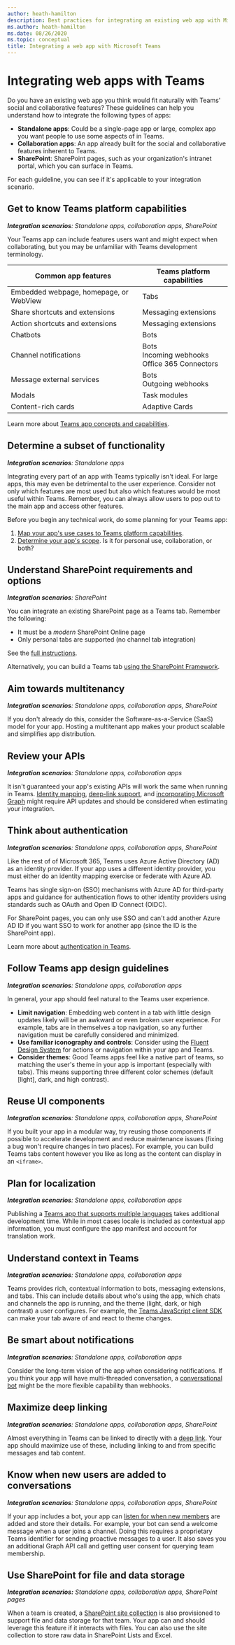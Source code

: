 ```yaml
---
author: heath-hamilton
description: Best practices for integrating an existing web app with Microsoft Teams
ms.author: heath-hamilton
ms.date: 08/26/2020
ms.topic: conceptual
title: Integrating a web app with Microsoft Teams
---
```

# Integrating web apps with Teams

Do you have an existing web app you think would fit naturally with Teams' social and collaborative features? These guidelines can help you understand how to integrate the following types of apps:

* **Standalone apps**: Could be a single-page app or large, complex app you want people to use some aspects of in Teams.
* **Collaboration apps**: An app already built for the social and collaborative features inherent to Teams.
* **SharePoint**: SharePoint pages, such as your organization's intranet portal, which you can surface in Teams.

For each guideline, you can see if it's applicable to your integration scenario.

## Get to know Teams platform capabilities

***Integration scenarios**: Standalone apps, collaboration apps, SharePoint*

Your Teams app can include features users want and might expect when collaborating, but you may be unfamiliar with Teams development terminology.

|Common app features   |Teams platform capabilities   |
|----------|-----------|
|Embedded webpage, homepage, or WebView  |Tabs  |
|Share shortcuts and extensions  |Messaging extensions  |
|Action shortcuts and extensions  |Messaging extensions  |
|Chatbots  |Bots |
|Channel notifications  |Bots<br/>Incoming webhooks<br/>Office 365 Connectors  |
|Message external services  |Bots<br/>Outgoing webhooks  |
|Modals  |Task modules  |
|Content-rich cards  |Adaptive Cards  |

Learn more about [Teams app concepts and capabilities](../concepts/capabilities-overview.md).

## Determine a subset of functionality

***Integration scenarios**: Standalone apps*

Integrating every part of an app with Teams typically isn't ideal. For large apps, this may even be detrimental to the user experience. Consider not only which features are most used but also which features would be most useful within Teams. Remember, you can always allow users to pop out to the main app and access other features.

Before you begin any technical work, do some planning for your Teams app:

1. [Map your app's use cases to Teams platform capabilities](../concepts/design/map-use-cases.md).
1. [Determine your app's scope](../planning-your-app/app-scope.md). Is it for personal use, collaboration, or both?

## Understand SharePoint requirements and options

***Integration scenarios**: SharePoint*

You can integrate an existing SharePoint page as a Teams tab. Remember the following:

* It must be a *modern* SharePoint Online page
* Only personal tabs are supported (no channel tab integration)

See the [full instructions](https://docs.microsoft.com/en-us/MicrosoftTeams/teams-standalone-static-tabs-using-spo-sites).

Alternatively, you can build a Teams tab [using the SharePoint Framework](https://docs.microsoft.com/en-us/sharepoint/dev/spfx/integrate-with-teams-introduction).

## Aim towards multitenancy

***Integration scenarios**: Standalone apps, collaboration apps, SharePoint*

If you don't already do this, consider the Software-as-a-Service (SaaS) model for your app. Hosting a multitenant app makes your product scalable and simplifies app distribution.

## Review your APIs

***Integration scenarios**: Standalone apps, collaboration apps*

It isn't guaranteed your app's existing APIs will work the same when running in Teams. [Identity mapping](..concepts/authentication/configure-identity-provider.md), [deep-link support](../concepts/build-and-test/deep-links.md), and [incorporating Microsoft Graph](https://docs.microsoft.com/en-us/graph/teams-concept-overview) might require API updates and should be considered when estimating your integration.

## Think about authentication

***Integration scenarios**: Standalone apps, collaboration apps, SharePoint*

Like the rest of of Microsoft 365, Teams uses Azure Active Directory (AD) as an identity provider. If your app uses a different identity provider, you must either do an identity mapping exercise or federate with Azure AD.

Teams has single sign-on (SSO) mechanisms with Azure AD for third-party apps and guidance for authentication flows to other identity providers using standards such as OAuth and Open ID Connect (OIDC).

For SharePoint pages, you can only use SSO and can't add another Azure AD ID if you want SSO to work for another app (since the ID is the SharePoint app).

Learn more about [authentication in Teams](../concepts/authentication/authentication.md).

## Follow Teams app design guidelines

***Integration scenarios**: Standalone apps, collaboration apps*

In general, your app should feel natural to the Teams user experience.

* **Limit navigation**: Embedding web content in a tab with little design updates likely will be an awkward or even broken user experience. For example, tabs are in themselves a top navigation, so any further navigation must be carefully considered and minimized.
* **Use familiar iconography and controls**: Consider using the [Fluent Design System](https://fluentsite.z22.web.core.windows.net/) for actions or navigation within your app and Teams.
* **Consider themes**: Good Teams apps feel like a native part of teams, so matching the user's theme in your app is important (especially with tabs). This means supporting three different color schemes (default [light], dark, and high contrast).

## Reuse UI components

***Integration scenarios**: Standalone apps, collaboration apps, SharePoint*

If you built your app in a modular way, try reusing those components if possible to accelerate development and reduce maintenance issues (fixing a bug won't require changes in two places). For example, you can build Teams tabs content however you like as long as the content can display in an `<iframe>`.

## Plan for localization

***Integration scenarios**: Standalone apps, collaboration apps*

Publishing a [Teams app that supports multiple languages](../concepts/build-and-test/apps-localization.md) takes additional development time. While in most cases locale is included as contextual app information, you must configure the app manifest and account for translation work.

## Understand context in Teams

***Integration scenarios**: Standalone apps, collaboration apps*

Teams provides rich, contextual information to bots, messaging extensions, and tabs. This can include details about who's using the app, which chats and channels the app is running, and the theme (light, dark, or high contrast) a user configures. For example, the [Teams JavaScript client SDK](https://docs.microsoft.com/javascript/api/@microsoft/teams-js/?view=msteams-client-js-latest) can make your tab aware of and react to theme changes.

## Be smart about notifications

***Integration scenarios**: Standalone apps, collaboration apps*

Consider the long-term vision of the app when considering notifications. If you think your app will have multi-threaded conversation, a [conversational bot](../bots/what-are-bots.md) might be the more flexible capability than webhooks.

## Maximize deep linking

***Integration scenarios**: Standalone apps, collaboration apps, SharePoint*

Almost everything in Teams can be linked to directly with a [deep link](../concepts/build-and-test/deep-links.md). Your app should maximize use of these, including linking to and from specific messages and tab content.

## Know when new users are added to conversations

***Integration scenarios**: Standalone apps, collaboration apps, SharePoint*

If your app includes a bot, your app can [listen for when new members](../bots/how-to/conversations/conversation-basics.md) are added and store their details. For example, your bot can send a welcome message when a user joins a channel. Doing this requires a proprietary Teams identifier for sending proactive messages to a user. It also saves you an additional Graph API call and getting user consent for querying team membership.

## Use SharePoint for file and data storage

***Integration scenarios:** Standalone apps, collaboration apps, SharePoint pages*

When a team is created, a [SharePoint site collection](https://docs.microsoft.com/en-us/microsoftteams/sharepoint-onedrive-interact) is also provisioned to support file and data storage for that team. Your app can and should leverage this feature if it interacts with files. You can also use the site collection to store raw data in SharePoint Lists and Excel.
